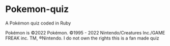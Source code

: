 # Pokemon-quiz
A Pokémon quiz coded in Ruby


Pokémon is ©2022 Pokémon. ©1995 - 2022 Nintendo/Creatures Inc./GAME FREAK inc. TM, ®Nintendo. I do not own the rights this is a fan made quiz